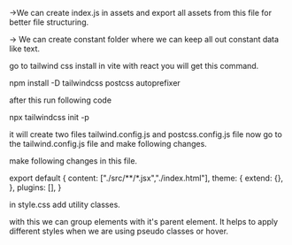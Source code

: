 <!-- ! GENERAL NOTES -->
->We can create index.js in assets and export all assets from this file for better file structuring.

-> We can create constant folder where we can keep all out constant data like text.

<!-- !HOW TO INSTALL TAILWIND? -->
go to tailwind css install in vite with react you will get this command. 

npm install -D tailwindcss postcss autoprefixer

after this run following code 

npx tailwindcss init -p

it will create two files tailwind.config.js and postcss.config.js file now go to the tailwind.config.js file and make following changes.

make following changes in this file.

export default {
  content: ["./src/**/*.jsx","./index.html"],
  theme: {
    extend: {},
  },
  plugins: [],
}

in style.css add utility classes.

<!-- ?GROUP -->

with this we can group elements with it's parent element. It helps to apply different styles when we are using pseudo classes or hover.

